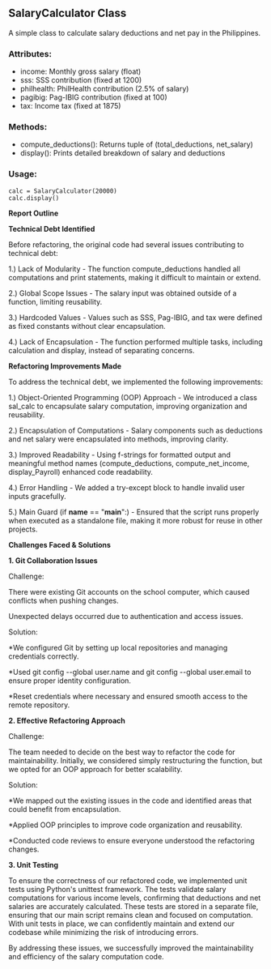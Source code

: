 SalaryCalculator Class
---------------------
A simple class to calculate salary deductions and net pay in the Philippines.

### Attributes:
- income: Monthly gross salary (float)
- sss: SSS contribution (fixed at 1200)
- philhealth: PhilHealth contribution (2.5% of salary)
- pagibig: Pag-IBIG contribution (fixed at 100)
- tax: Income tax (fixed at 1875)

### Methods:
- compute_deductions(): Returns tuple of (total_deductions, net_salary)
- display(): Prints detailed breakdown of salary and deductions

### Usage:
    calc = SalaryCalculator(20000)
    calc.display()

**Report Outline**

**Technical Debt Identified**

Before refactoring, the original code had several issues contributing to technical debt:

1.) Lack of Modularity - The function compute_deductions handled all computations and print statements, making it difficult to maintain or extend.

2.) Global Scope Issues - The salary input was obtained outside of a function, limiting reusability.

3.) Hardcoded Values - Values such as SSS, Pag-IBIG, and tax were defined as fixed constants without clear encapsulation.

4.) Lack of Encapsulation - The function performed multiple tasks, including calculation and display, instead of separating concerns.

**Refactoring Improvements Made**

To address the technical debt, we implemented the following improvements:

1.) Object-Oriented Programming (OOP) Approach - We introduced a class sal_calc to encapsulate salary computation, improving organization and reusability.

2.) Encapsulation of Computations - Salary components such as deductions and net salary were encapsulated into methods, improving clarity.

3.) Improved Readability - Using f-strings for formatted output and meaningful method names (compute_deductions, compute_net_income, display_Payroll) enhanced code readability.

4.) Error Handling - We added a try-except block to handle invalid user inputs gracefully.

5.) Main Guard (if __name__ == "__main__":) - Ensured that the script runs properly when executed as a standalone file, making it more robust for reuse in other projects.

**Challenges Faced & Solutions**

**1. Git Collaboration Issues**

Challenge:

There were existing Git accounts on the school computer, which caused conflicts when pushing changes.

Unexpected delays occurred due to authentication and access issues.

Solution:

*We configured Git by setting up local repositories and managing credentials correctly.

*Used git config --global user.name and git config --global user.email to ensure proper identity configuration.

*Reset credentials where necessary and ensured smooth access to the remote repository.

**2. Effective Refactoring Approach**

Challenge:

The team needed to decide on the best way to refactor the code for maintainability.
Initially, we considered simply restructuring the function, but we opted for an OOP approach for better scalability.

Solution:

*We mapped out the existing issues in the code and identified areas that could benefit from encapsulation.

*Applied OOP principles to improve code organization and reusability.

*Conducted code reviews to ensure everyone understood the refactoring changes.

**3. Unit Testing**

To ensure the correctness of our refactored code, we implemented unit tests using Python's unittest framework. The tests validate salary computations for various income levels, confirming that deductions and net           salaries are accurately calculated. These tests are stored in a separate file, ensuring that our main script remains clean and focused on computation. With unit tests in place, we can confidently maintain and extend       our codebase while minimizing the risk of introducing errors.

By addressing these issues, we successfully improved the maintainability and efficiency of the salary computation code.

